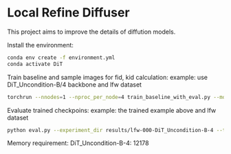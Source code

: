 # Local Refine Diffuser

This project aims to improve the details of diffution models.

Install the environment:
```bash
conda env create -f environment.yml
conda activate DiT
```

Train baseline and sample images for fid, kid calculation:
example: use DiT_Uncondition-B/4 backbone and lfw dataset
```bash
torchrun --nnodes=1 --nproc_per_node=4 train_baseline_with_eval.py --model DiT_Uncondition-B/4 --data_path dataset/images/lfw --epochs 2000 --ckpt_every 200 --fid_samples 5000
```

Evaluate trained checkpoins:
example: the trained example above and lfw dataset
```bash
python eval.py --experiment_dir results/lfw-000-DiT_Uncondition-B-4 --train_set_dir dataset/images/lfw
```

Memory requirement:
DiT_Uncondition-B-4: 12178